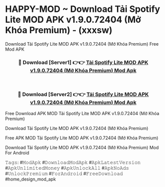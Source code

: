 # HAPPY-MOD ~ Download Tải Spotify Lite MOD APK v1.9.0.72404 (Mở Khóa Premium) - (xxxsw)
Download Tải Spotify Lite MOD APK v1.9.0.72404 (Mở Khóa Premium) Free Mod APK

<div align="center">
<h3>🔴 Download [Server1] 👉👉 <a href="https://apk-comot.site?title=Tải_Spotify_Lite_MOD_APK_v1.9.0.72404_(Mở_Khóa_Premium)">Tải Spotify Lite MOD APK v1.9.0.72404 (Mở Khóa Premium) Mod Apk</a></h3><br>

<h3>🔴 Download [Server2] 👉👉 <a href="https://apk-comot.site?title=Tải_Spotify_Lite_MOD_APK_v1.9.0.72404_(Mở_Khóa_Premium)">Tải Spotify Lite MOD APK v1.9.0.72404 (Mở Khóa Premium) Mod Apk</a></h3>
</div>


Free Download APK MOD Tải Spotify Lite MOD APK v1.9.0.72404 (Mở Khóa Premium)

Download Tải Spotify Lite MOD APK v1.9.0.72404 (Mở Khóa Premium) 

Free APK MOD Tải Spotify Lite MOD APK v1.9.0.72404 (Mở Khóa Premium) 

Download Tải Spotify Lite MOD APK v1.9.0.72404 (Mở Khóa Premium) Mod For Android

𝚃𝚊𝚐𝚜: #𝙼𝚘𝚍𝙰𝚙𝚔 #𝙳𝚘𝚠𝚗𝚕𝚘𝚊𝚍𝙼𝚘𝚍𝙰𝚙𝚔 #𝙰𝚙𝚔𝙻𝚊𝚝𝚎𝚜𝚝𝚅𝚎𝚛𝚜𝚒𝚘𝚗 #𝙰𝚙𝚔𝚄𝚗𝚕𝚒𝚖𝚒𝚝𝚎𝚍𝙼𝚘𝚗𝚎𝚢 #𝙰𝚙𝚔𝚄𝚗𝚕𝚘𝚌𝚔𝙰𝚕𝚕 #𝙰𝚙𝚔𝙽𝚘𝙰𝚍𝚜 #𝚄𝚗𝚕𝚘𝚌𝚔𝙿𝚛𝚎𝚖𝚒𝚞𝚖 #𝙵𝚘𝚛𝙰𝚗𝚍𝚛𝚘𝚒𝚍 #𝙵𝚛𝚎𝚎𝙳𝚘𝚠𝚗𝚕𝚘𝚊𝚍 #home_design_mod_apk